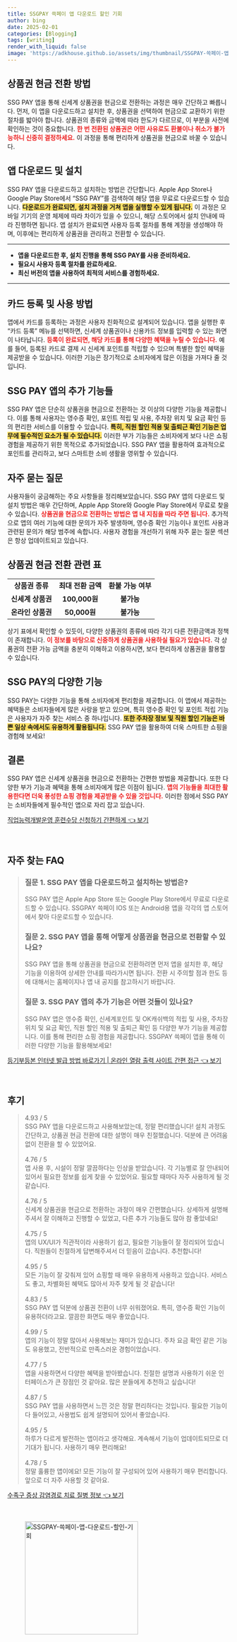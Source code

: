 ```yaml
---
title: SSGPAY 쓱페이 앱 다운로드 할인 기회
author: bing
date: 2025-02-01
categories: [Blogging]
tags: [writing]
render_with_liquid: false
image: 'https://adkhouse.github.io/assets/img/thumbnail/SSGPAY-쓱페이-앱-다운로드-할인-기회.webp'
---
```



<h2 id='상품권 현금 전환 방법'>상품권 현금 전환 방법</h2>

<p>SSG PAY 앱을 통해 신세계 상품권을 현금으로 전환하는 과정은 매우 간단하고 빠릅니다. 먼저, 이 앱을 다운로드하고 설치한 후, 상품권을 선택하여 현금으로 교환하기 위한 절차를 밟아야 합니다. 상품권의 종류와 금액에 따라 한도가 다르므로, 이 부분을 사전에 확인하는 것이 중요합니다. <b><span style="color: #ee2323;">한 번 전환된 상품권은 어떤 사유로도 환불이나 취소가 불가능하니 신중히 결정하세요.</span></b> 이 과정을 통해 편리하게 상품권을 현금으로 바꿀 수 있습니다.</p>

<h2 id='앱 다운로드 및 설치'>앱 다운로드 및 설치</h2>

<p>SSG PAY 앱을 다운로드하고 설치하는 방법은 간단합니다. Apple App Store나 Google Play Store에서 “SSG PAY”를 검색하여 해당 앱을 무료로 다운로드할 수 있습니다. <b><span style="background-color: #ffe066;">다운로드가 완료되면, 설치 과정을 거쳐 앱을 실행할 수 있게 됩니다.</span></b> 이 과정은 모바일 기기의 운영 체제에 따라 차이가 있을 수 있으니, 해당 스토어에서 설치 안내에 따라 진행하면 됩니다. 앱 설치가 완료되면 사용자 등록 절차를 통해 계정을 생성해야 하며, 이후에는 편리하게 상품권을 관리하고 전환할 수 있습니다.</p>

<hr />

<ul>
    <li><b>앱을 다운로드한 후, 설치 진행을 통해 SSG PAY를 사용 준비하세요.</b></li>
    <li><b>필요시 사용자 등록 절차를 완료하세요.</b></li>
    <li><b>최신 버전의 앱을 사용하여 최적의 서비스를 경험하세요.</b></li>
</ul>

<hr />

<h2 id='카드 등록 및 사용 방법'>카드 등록 및 사용 방법</h2>

<p>앱에서 카드를 등록하는 과정은 사용자 친화적으로 설계되어 있습니다. 앱을 실행한 후 “카드 등록” 메뉴를 선택하면, 신세계 상품권이나 신용카드 정보를 입력할 수 있는 화면이 나타납니다. <b><span style="color: #ee2323;">등록이 완료되면, 해당 카드를 통해 다양한 혜택을 누릴 수 있습니다.</span></b> 예를 들어, 등록된 카드로 결제 시 신세계 포인트를 적립할 수 있으며 특별한 할인 혜택을 제공받을 수 있습니다. 이러한 기능은 장기적으로 소비자에게 많은 이점을 가져다 줄 것입니다.</p>

<h2 id='SSG PAY 앱의 추가 기능들'>SSG PAY 앱의 추가 기능들</h2>

<p>SSG PAY 앱은 단순히 상품권을 현금으로 전환하는 것 이상의 다양한 기능을 제공합니다. 이를 통해 사용자는 영수증 확인, 포인트 적립 및 사용, 주차장 위치 및 요금 확인 등의 편리한 서비스를 이용할 수 있습니다. <b><span style="background-color: #ffe066;">특히, 직원 할인 적용 및 출퇴근 확인 기능은 업무에 필수적인 요소가 될 수 있습니다.</span></b> 이러한 부가 기능들은 소비자에게 보다 나은 쇼핑 경험을 제공하기 위한 목적으로 추가되었습니다. SSG PAY 앱을 활용하여 효과적으로 포인트를 관리하고, 보다 스마트한 소비 생활을 영위할 수 있습니다.</p>

<h2 id='자주 묻는 질문'>자주 묻는 질문</h2>

<p>사용자들이 궁금해하는 주요 사항들을 정리해보았습니다. SSG PAY 앱의 다운로드 및 설치 방법은 매우 간단하며, Apple App Store와 Google Play Store에서 무료로 찾을 수 있습니다. <b><span style="color: #ee2323;">상품권을 현금으로 전환하는 방법은 앱 내 지침을 따라 주면 됩니다.</span></b> 추가적으로 앱의 여러 기능에 대한 문의가 자주 발생하며, 영수증 확인 기능이나 포인트 사용과 관련된 문의가 해당 범주에 속합니다. 사용자 경험을 개선하기 위해 자주 묻는 질문 섹션은 항상 업데이트되고 있습니다.</p>

<h2 id='상품권 현금 전환 관련 표'>상품권 현금 전환 관련 표</h2>

<table>
    <tr>
        <td style="text-align: center; height: 17px;"><b>상품권 종류</b></td>
        <td style="text-align: center; height: 17px;"><b>최대 전환 금액</b></td>
        <td style="text-align: center; height: 17px;"><b>환불 가능 여부</b></td>
    </tr>
    <tr>
        <td style="text-align: center; height: 17px;"><b>신세계 상품권</b></td>
        <td style="text-align: center; height: 17px;"><b>100,000원</b></td>
        <td style="text-align: center; height: 17px;"><b>불가능</b></td>
    </tr>
    <tr>
        <td style="text-align: center; height: 17px;"><b>온라인 상품권</b></td>
        <td style="text-align: center; height: 17px;"><b>50,000원</b></td>
        <td style="text-align: center; height: 17px;"><b>불가능</b></td>
    </tr>
</table>

<p>상기 표에서 확인할 수 있듯이, 다양한 상품권의 종류에 따라 각기 다른 전환금액과 정책이 존재합니다. <b><span style="color: #ee2323;">이 정보를 바탕으로 신중하게 상품권을 사용하실 필요가 있습니다.</span></b> 각 상품권의 전환 가능 금액을 충분히 이해하고 이용하시면, 보다 편리하게 상품권을 활용할 수 있습니다.</p>

<h2 id='SSG PAY의 다양한 기능'>SSG PAY의 다양한 기능</h2>

<p>SSG PAY는 다양한 기능을 통해 소비자에게 편리함을 제공합니다. 이 앱에서 제공하는 혜택들은 소비자들에게 많은 사랑을 받고 있으며, 특히 영수증 확인 및 포인트 적립 기능은 사용자가 자주 찾는 서비스 중 하나입니다. <b><span style="background-color: #ffe066;">또한 주차장 정보 및 직원 할인 기능은 바쁜 일상 속에서도 유용하게 활용됩니다.</span></b> SSG PAY 앱을 활용하여 더욱 스마트한 쇼핑을 경험해 보세요!</p>

<h2 id='결론'>결론</h2>

<p>SSG PAY 앱은 신세계 상품권을 현금으로 전환하는 간편한 방법을 제공합니다. 또한 다양한 부가 기능과 혜택을 통해 소비자에게 많은 이점이 됩니다. <b><span style="color: #ee2323;">앱의 기능들을 최대한 활용한다면 더욱 풍성한 쇼핑 경험을 제공받을 수 있을 것입니다.</span></b> 이러한 점에서 SSG PAY는 소비자들에게 필수적인 앱으로 자리 잡고 있습니다.</p>


<p><a class="click-button" title="직업능력개발운영 훈련수당 신청하기 간편하게" href="https://adkhouse.github.io/posts/%EC%A7%81%EC%97%85%EB%8A%A5%EB%A0%A5%EA%B0%9C%EB%B0%9C%EC%9A%B4%EC%98%81-%ED%9B%88%EB%A0%A8%EC%88%98%EB%8B%B9-%EC%8B%A0%EC%B2%AD%ED%95%98%EA%B8%B0-%EA%B0%84%ED%8E%B8%ED%95%98%EA%B2%8C/" rel="dofollow">직업능력개발운영 훈련수당 신청하기 간편하게 👈 보기</a></p><br>
<h2 id='자주_찾는_FAQ'>자주 찾는 FAQ</h2>
<div itemscope="" itemtype="https://schema.org/FAQPage"> 
<blockquote> 
<div itemscope="" itemprop="mainEntity" itemtype="https://schema.org/Question"> 
<h3 itemprop="name">질문 1. SSG PAY 앱을 다운로드하고 설치하는 방법은?</h3> 
<div itemscope="" itemprop="acceptedAnswer" itemtype="https://schema.org/Answer"> 
<span itemprop="text"> 
<p>SSG PAY 앱은 Apple App Store 또는 Google Play Store에서 무료로 다운로드할 수 있습니다. SSGPAY 쓱페이 IOS 또는 Android용 앱을 각각의 앱 스토어에서 찾아 다운로드할 수 있습니다.</p> 
</span> 
</div> 
</div> 
<div itemscope="" itemprop="mainEntity" itemtype="https://schema.org/Question"> 
<h3 itemprop="name">질문 2. SSG PAY 앱을 통해 어떻게 상품권을 현금으로 전환할 수 있나요?</h3> 
<div itemscope="" itemprop="acceptedAnswer" itemtype="https://schema.org/Answer"> 
<span itemprop="text"> 
<p>SSG PAY 앱을 통해 상품권을 현금으로 전환하려면 먼저 앱을 설치한 후, 해당 기능을 이용하여 상세한 안내를 따라가시면 됩니다. 전환 시 주의할 점과 한도 등에 대해서는 홈페이지나 앱 내 공지를 참고하시기 바랍니다.</p> 
</span> 
</div> 
</div> 
<div itemscope="" itemprop="mainEntity" itemtype="https://schema.org/Question"> 
<h3 itemprop="name">질문 3. SSG PAY 앱의 추가 기능은 어떤 것들이 있나요?</h3> 
<div itemscope="" itemprop="acceptedAnswer" itemtype="https://schema.org/Answer"> 
<span itemprop="text"> 
<p>SSG PAY 앱은 영수증 확인, 신세계포인트 및 OK캐쉬백의 적립 및 사용, 주차장 위치 및 요금 확인, 직원 할인 적용 및 출퇴근 확인 등 다양한 부가 기능을 제공합니다. 이를 통해 편리한 쇼핑 경험을 제공합니다. SSGPAY 쓱페이 앱을 통해 이러한 다양한 기능을 활용해보세요!</p> 
</span> 
</div> 
</div> 
</blockquote> 
</div>
<p><a class="click-button" title="등기부등본 인터넷 발급 방법 바로가기 | 온라인 열람 출력 사이트 간편 접근" href="https://adkhouse.github.io/posts/%EB%93%B1%EA%B8%B0%EB%B6%80%EB%93%B1%EB%B3%B8-%EC%9D%B8%ED%84%B0%EB%84%B7-%EB%B0%9C%EA%B8%89-%EB%B0%A9%EB%B2%95-%EB%B0%94%EB%A1%9C%EA%B0%80%EA%B8%B0-%EC%98%A8%EB%9D%BC%EC%9D%B8-%EC%97%B4%EB%9E%8C-%EC%B6%9C%EB%A0%A5-%EC%82%AC%EC%9D%B4%ED%8A%B8-%EA%B0%84%ED%8E%B8-%EC%A0%91%EA%B7%BC/" rel="dofollow">등기부등본 인터넷 발급 방법 바로가기 | 온라인 열람 출력 사이트 간편 접근 👈 보기</a></p><br>
<h2 id='후기'>후기</h2>
<div itemscope itemtype="https://schema.org/Product">
  <blockquote>
  <div itemprop="review" itemscope itemtype="https://schema.org/Review">
      <div itemprop="reviewRating" itemscope itemtype="https://schema.org/Rating"> <span itemprop="ratingValue">4.93</span> / <span itemprop="bestRating">5</span> </div>
      <span itemprop="reviewBody">SSG PAY 앱을 다운로드하고 사용해보았는데, 정말 편리했습니다! 설치 과정도 간단하고, 상품권 현금 전환에 대한 설명이 매우 친절했습니다. 덕분에 큰 어려움 없이 전환을 할 수 있었어요.</span>
  </div>
  <br>
  <div itemprop="review" itemscope itemtype="https://schema.org/Review">
      <div itemprop="reviewRating" itemscope itemtype="https://schema.org/Rating"> <span itemprop="ratingValue">4.76</span> / <span itemprop="bestRating">5</span> </div>
      <span itemprop="reviewBody">앱 사용 후, 시설이 정말 깔끔하다는 인상을 받았습니다. 각 기능별로 잘 안내되어 있어서 필요한 정보를 쉽게 찾을 수 있었어요. 필요할 때마다 자주 사용하게 될 것 같습니다.</span>
  </div>
  <br>
  <div itemprop="review" itemscope itemtype="https://schema.org/Review">
      <div itemprop="reviewRating" itemscope itemtype="https://schema.org/Rating"> <span itemprop="ratingValue">4.76</span> / <span itemprop="bestRating">5</span> </div>
      <span itemprop="reviewBody">신세계 상품권을 현금으로 전환하는 과정이 매우 간편했습니다. 상세하게 설명해주셔서 잘 이해하고 진행할 수 있었고, 다른 추가 기능들도 많아 참 좋았네요!</span>
  </div>
  <br>
  <div itemprop="review" itemscope itemtype="https://schema.org/Review">
      <div itemprop="reviewRating" itemscope itemtype="https://schema.org/Rating"> <span itemprop="ratingValue">4.75</span> / <span itemprop="bestRating">5</span> </div>
      <span itemprop="reviewBody">앱의 UX/UI가 직관적이라 사용하기 쉽고, 필요한 기능들이 잘 정리되어 있습니다. 직원들이 친절하게 답변해주셔서 더 믿음이 갔습니다. 추천합니다!</span>
  </div>
  <br>
  <div itemprop="review" itemscope itemtype="https://schema.org/Review">
      <div itemprop="reviewRating" itemscope itemtype="https://schema.org/Rating"> <span itemprop="ratingValue">4.95</span> / <span itemprop="bestRating">5</span> </div>
      <span itemprop="reviewBody">모든 기능이 잘 갖춰져 있어 쇼핑할 때 매우 유용하게 사용하고 있습니다. 서비스도 좋고, 차별화된 혜택도 많아서 자주 찾게 될 것 같습니다!</span>
  </div>
  <br>
  <div itemprop="review" itemscope itemtype="https://schema.org/Review">
      <div itemprop="reviewRating" itemscope itemtype="https://schema.org/Rating"> <span itemprop="ratingValue">4.83</span> / <span itemprop="bestRating">5</span> </div>
      <span itemprop="reviewBody">SSG PAY 앱 덕분에 상품권 전환이 너무 쉬워졌어요. 특히, 영수증 확인 기능이 유용하더라고요. 깔끔한 화면도 매우 좋았습니다.</span>
  </div>
  <br>
  <div itemprop="review" itemscope itemtype="https://schema.org/Review">
      <div itemprop="reviewRating" itemscope itemtype="https://schema.org/Rating"> <span itemprop="ratingValue">4.99</span> / <span itemprop="bestRating">5</span> </div>
      <span itemprop="reviewBody">앱의 기능이 정말 많아서 사용해보는 재미가 있습니다. 주차 요금 확인 같은 기능도 유용했고, 전반적으로 만족스러운 경험이었습니다.</span>
  </div>
  <br>
  <div itemprop="review" itemscope itemtype="https://schema.org/Review">
      <div itemprop="reviewRating" itemscope itemtype="https://schema.org/Rating"> <span itemprop="ratingValue">4.77</span> / <span itemprop="bestRating">5</span> </div>
      <span itemprop="reviewBody">앱을 사용하면서 다양한 혜택을 받아봤습니다. 친절한 설명과 사용하기 쉬운 인터페이스가 큰 장점인 것 같아요. 많은 분들에게 추천하고 싶습니다!</span>
  </div>
  <br>
  <div itemprop="review" itemscope itemtype="https://schema.org/Review">
      <div itemprop="reviewRating" itemscope itemtype="https://schema.org/Rating"> <span itemprop="ratingValue">4.87</span> / <span itemprop="bestRating">5</span> </div>
      <span itemprop="reviewBody">SSG PAY 앱을 사용하면서 느낀 것은 정말 편리하다는 것입니다. 필요한 기능이 다 들어있고, 사용법도 쉽게 설명되어 있어서 좋았습니다.</span>
  </div>
  <br>
  <div itemprop="review" itemscope itemtype="https://schema.org/Review">
      <div itemprop="reviewRating" itemscope itemtype="https://schema.org/Rating"> <span itemprop="ratingValue">4.95</span> / <span itemprop="bestRating">5</span> </div>
      <span itemprop="reviewBody">하루가 다르게 발전하는 앱이라고 생각해요. 계속해서 기능이 업데이트되므로 더 기대가 됩니다. 사용하기 매우 편리해요!</span>
  </div>
  <br>
  <div itemprop="review" itemscope itemtype="https://schema.org/Review">
      <div itemprop="reviewRating" itemscope itemtype="https://schema.org/Rating"> <span itemprop="ratingValue">4.78</span> / <span itemprop="bestRating">5</span> </div>
      <span itemprop="reviewBody">정말 훌륭한 앱이에요! 모든 기능이 잘 구성되어 있어 사용하기 매우 편리합니다. 앞으로 더 자주 사용할 것 같아요.</span>
  </div>
  </blockquote>
</div>
<p><a class="click-button" title="수족구 증상 감염경로 치료 질병 정보" href="https://adkhouse.github.io/posts/%EC%88%98%EC%A1%B1%EA%B5%AC-%EC%A6%9D%EC%83%81-%EA%B0%90%EC%97%BC%EA%B2%BD%EB%A1%9C-%EC%B9%98%EB%A3%8C-%EC%A7%88%EB%B3%91-%EC%A0%95%EB%B3%B4/" rel="dofollow">수족구 증상 감염경로 치료 질병 정보 👈 보기</a></p><br>
<figure class="image"><img src="https://adkhouse.github.io/assets/img/thumbnail/SSGPAY-쓱페이-앱-다운로드-할인-기회.webp" alt="SSGPAY-쓱페이-앱-다운로드-할인-기회" width="256" height="256"></figure>